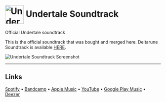 # <img src="https://images-wixmp-ed30a86b8c4ca887773594c2.wixmp.com/f/46b63d3c-ae67-464c-9a37-670829b2a157/daapuzx-0df84dbf-89d0-4690-affa-b80d54452535.png?token=eyJ0eXAiOiJKV1QiLCJhbGciOiJIUzI1NiJ9.eyJzdWIiOiJ1cm46YXBwOjdlMGQxODg5ODIyNjQzNzNhNWYwZDQxNWVhMGQyNmUwIiwiaXNzIjoidXJuOmFwcDo3ZTBkMTg4OTgyMjY0MzczYTVmMGQ0MTVlYTBkMjZlMCIsIm9iaiI6W1t7InBhdGgiOiJcL2ZcLzQ2YjYzZDNjLWFlNjctNDY0Yy05YTM3LTY3MDgyOWIyYTE1N1wvZGFhcHV6eC0wZGY4NGRiZi04OWQwLTQ2OTAtYWZmYS1iODBkNTQ0NTI1MzUucG5nIn1dXSwiYXVkIjpbInVybjpzZXJ2aWNlOmZpbGUuZG93bmxvYWQiXX0.9ucIKLdWf1OtFMs5lYcHKA9eCPkspB2xq9DNQB_xOdw" width="60px" align="center" alt="Undertale"/> Undertale Soundtrack
Official Undertale soundtrack

This is the official soundtrack that was bought and merged here.
Deltarune Soundtrack is available [HERE](https://github.com/FlyCod3R/deltarunesoundtrack).

![Undertale Soundtrack Screenshot](https://steamuserimages-a.akamaihd.net/ugc/1011528762135498046/52AC41972C492C9646779F5A0396079136E3152A/)

---

## Links
[Spotify](https://open.spotify.com/album/5igTFdgbS1jxBpBufbcQA6) •
[Bandcamp](https://tobyfox.bandcamp.com/album/undertale-soundtrack) •
[Apple Music](https://music.apple.com/us/album/undertale-soundtrack/1119806348) •
[YouTube](https://www.youtube.com/playlist?list=PLrH5n-7UnAn2pNh7r3UmUfIjl5FDD7YK-) •
[Google Play Music](https://play.google.com/music/preview/Bq6wkxjkf7ws7eqms3taodp27hq?play=1&u=0) •
[Deezer](https://www.deezer.com/ru/album/13254999?autoplay=true)
